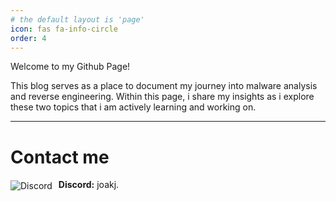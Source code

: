 ```yaml
---
# the default layout is 'page'
icon: fas fa-info-circle
order: 4
---
```


Welcome to my Github Page!

This blog serves as a place to document my journey into malware analysis and reverse engineering. Within this page, i share my insights as i explore these two topics that i am actively learning and working on.

---
# Contact me
<img src="https://img.icons8.com/ios-filled/20/5865F2/discord-logo.png" alt="Discord" style="vertical-align: middle; margin-right: 6px;"/> **Discord:** joakj.

